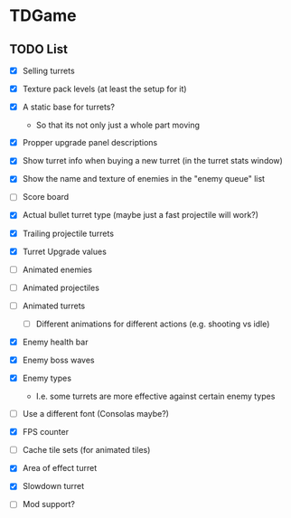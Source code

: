 # TDGame

## TODO List
- [X] Selling turrets
- [X] Texture pack levels (at least the setup for it)
- [x] A static base for turrets?
    - So that its not only just a whole part moving
- [X] Propper upgrade panel descriptions
- [X] Show turret info when buying a new turret (in the turret stats window)
- [X] Show the name and texture of enemies in the "enemy queue" list
- [ ] Score board
- [X] Actual bullet turret type (maybe just a fast projectile will work?)
- [X] Trailing projectile turrets
- [X] Turret Upgrade values
- [ ] Animated enemies
- [ ] Animated projectiles
- [ ] Animated turrets
    - [ ] Different animations for different actions (e.g. shooting vs idle)
- [X] Enemy health bar
- [X] Enemy boss waves
- [X] Enemy types
    - I.e. some turrets are more effective against certain enemy types
- [ ] Use a different font (Consolas maybe?)
- [X] FPS counter
- [ ] Cache tile sets (for animated tiles)
- [X] Area of effect turret
- [X] Slowdown turret
- [ ] Mod support?

